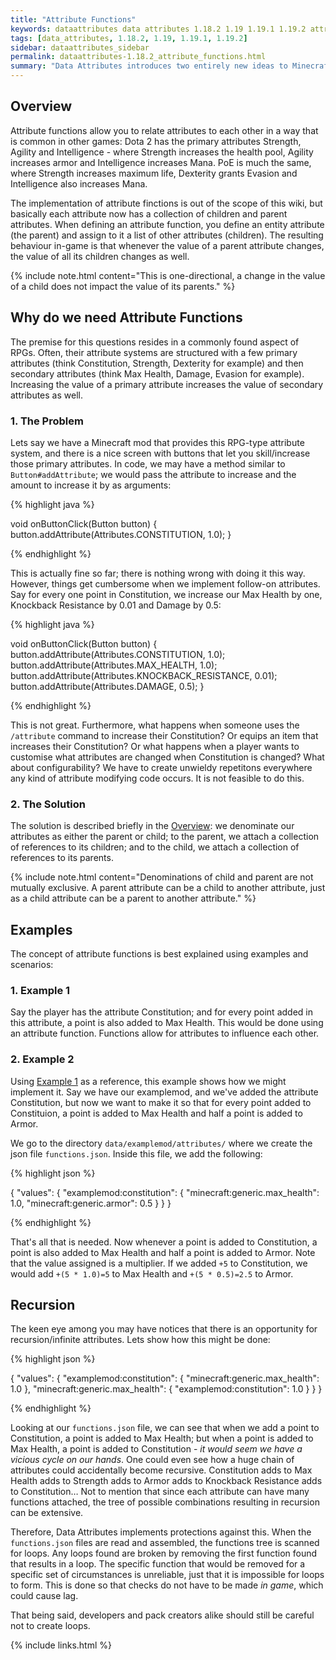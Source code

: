 ```yaml
---
title: "Attribute Functions"
keywords: dataattributes data attributes 1.18.2 1.19 1.19.1 1.19.2 attribute functions
tags: [data_attributes, 1.18.2, 1.19, 1.19.1, 1.19.2]
sidebar: dataattributes_sidebar
permalink: dataattributes-1.18.2_attribute_functions.html
summary: "Data Attributes introduces two entirely new ideas to Minecraft's entity attributes: functions and properties. This section covers attribute functions by presenting a series of examples."
---
```


## Overview

Attribute functions allow you to relate attributes to each other in a way that is common in other games: Dota 2 has the primary attributes Strength, Agility and Intelligence - where Strength increases the health pool, Agility increases armor and Intelligence increases Mana. PoE is much the same, where Strength increases maximum life, Dexterity grants Evasion and Intelligence also increases Mana.

The implementation of attribute finctions is out of the scope of this wiki, but basically each attribute now has a collection of children and parent attributes. When defining an attribute function, you define an entity attribute (the parent) and assign to it a list of other attributes (children). The resulting behaviour in-game is that whenever the value of a parent attribute changes, the value of all its children changes as well.

{% include note.html content="This is one-directional, a change in the value of a child does not impact the value of its parents." %}

## Why do we need Attribute Functions

The premise for this questions resides in a commonly found aspect of RPGs. Often, their attribute systems are structured with a few primary attributes (think Constitution, Strength, Dexterity for example) and then secondary attributes (think Max Health, Damage, Evasion for example). Increasing the value of a primary attribute increases the value of secondary attributes as well. 

### 1. The Problem

Lets say we have a Minecraft mod that provides this RPG-type attribute system, and there is a nice screen with buttons that let you skill/increase those primary attributes. In code, we may have a method similar to `Button#addAttribute`; we would pass the attribute to increase and the amount to increase it by as arguments:

{% highlight java %}

void onButtonClick(Button button) {
    button.addAttribute(Attributes.CONSTITUTION, 1.0);
}

{% endhighlight %}

This is actually fine so far; there is nothing wrong with doing it this way. However, things get cumbersome when we implement follow-on attributes. Say for every one point in Constitution, we increase our Max Health by one, Knockback Resistance by 0.01 and Damage by 0.5:

{% highlight java %}

void onButtonClick(Button button) {
    button.addAttribute(Attributes.CONSTITUTION, 1.0);
    button.addAttribute(Attributes.MAX_HEALTH, 1.0);
    button.addAttribute(Attributes.KNOCKBACK_RESISTANCE, 0.01);
    button.addAttribute(Attributes.DAMAGE, 0.5);
}

{% endhighlight %}

This is not great. Furthermore, what happens when someone uses the `/attribute` command to increase their Constitution? Or equips an item that increases their Constitution? Or what happens when a player wants to customise what attributes are changed when Constitution is changed? What about configurability? We have to create unwieldy repetitons everywhere any kind of attribute modifying code occurs. It is not feasible to do this.

### 2. The Solution

The solution is described briefly in the [Overview](#overview): we denominate our attributes as either the parent or child; to the parent, we attach a collection of references to its children; and to the child, we attach a collection of references to its parents.

{% include note.html content="Denominations of child and parent are not mutually exclusive. A parent attribute can be a child to another attribute, just as a child attribute can be a parent to another attribute." %}

## Examples

The concept of attribute functions is best explained using examples and scenarios:

### 1. Example 1

Say the player has the attribute Constitution; and for every point added in this attribute, a point is also added to Max Health. This would be done using an attribute function. Functions allow for attributes to influence each other.

### 2. Example 2

Using [Example 1](#1-example-1) as a reference, this example shows how we might implement it. Say we have our examplemod, and we've added the attribute Constitution, but now we want to make it so that for every point added to Constituion, a point is added to Max Health and half a point is added to Armor.

We go to the directory `data/examplemod/attributes/` where we create the json file `functions.json`. Inside this file, we add the following:

{% highlight json %}

{
    "values": {
        "examplemod:constitution": {
            "minecraft:generic.max_health": 1.0,
            "minecraft:generic.armor": 0.5
        }
    }
}

{% endhighlight %}

That's all that is needed. Now whenever a point is added to Constitution, a point is also added to Max Health and half a point is added to Armor. Note that the value assigned is a multiplier. If we added `+5` to Constitution, we would add `+(5 * 1.0)=5` to Max Health and `+(5 * 0.5)=2.5` to Armor.

## Recursion

The keen eye among you may have notices that there is an opportunity for recursion/infinite attributes. Lets show how this might be done:

{% highlight json %}

{
    "values": {
        "examplemod:constitution": {
            "minecraft:generic.max_health": 1.0
        },
        "minecraft:generic.max_health": {
            "examplemod:constitution": 1.0
        }
    }
}

{% endhighlight %}

Looking at our `functions.json` file, we can see that when we add a point to Constitution, a point is added to Max Health; but when a point is added to Max Health, a point is added to Constitution - *it would seem we have a vicious cycle on our hands*. One could even see how a huge chain of attributes could accidentally become recursive. Constitution adds to Max Health adds to Strength adds to Armor adds to Knockback Resistance adds to Constitution… Not to mention that since each attribute can have many functions attached, the tree of possible combinations resulting in recursion can be extensive.

Therefore, Data Attributes implements protections against this. When the `functions.json` files are read and assembled, the functions tree is scanned for loops. Any loops found are broken by removing the first function found that results in a loop. The specific function that would be removed for a specific set of circumstances is unreliable, just that it is impossible for loops to form. This is done so that checks do not have to be made *in game*, which could cause lag.

That being said, developers and pack creators alike should still be careful not to create loops.

{% include links.html %}
